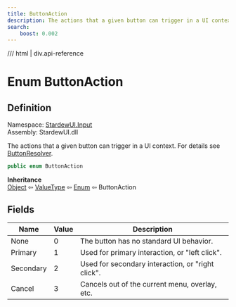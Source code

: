 ```yaml
---
title: ButtonAction
description: The actions that a given button can trigger in a UI context. For details see ButtonResolver.
search:
    boost: 0.002
---
```


<link rel="stylesheet" href="/StardewUI/stylesheets/reference.css" />

/// html | div.api-reference

# Enum ButtonAction

## Definition

<div class="api-definition" markdown>

Namespace: [StardewUI.Input](index.md)  
Assembly: StardewUI.dll  

</div>

The actions that a given button can trigger in a UI context. For details see [ButtonResolver](buttonresolver.md).

```cs
public enum ButtonAction
```

**Inheritance**  
[Object](https://learn.microsoft.com/en-us/dotnet/api/system.object) ⇦ [ValueType](https://learn.microsoft.com/en-us/dotnet/api/system.valuetype) ⇦ [Enum](https://learn.microsoft.com/en-us/dotnet/api/system.enum) ⇦ ButtonAction

## Fields

 | Name | Value | Description |
| --- | --- | --- |
| <a id="none">None</a> | 0 | The button has no standard UI behavior. | 
| <a id="primary">Primary</a> | 1 | Used for primary interaction, or "left click". | 
| <a id="secondary">Secondary</a> | 2 | Used for secondary interaction, or "right click". | 
| <a id="cancel">Cancel</a> | 3 | Cancels out of the current menu, overlay, etc. | 

